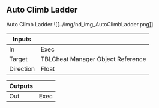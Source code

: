 ## Auto Climb Ladder
Auto Climb Ladder
![[../img/nd_img_AutoClimbLadder.png]]

|Inputs||
|--|--|
| In | Exec |
| Target | TBLCheat Manager Object Reference |
| Direction | Float |

|Outputs||
|--|--|
| Out | Exec |
